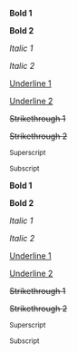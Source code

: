 **Bold 1**

**Bold 2**

*Italic 1*

*Italic 2*

<ins>Underline 1</ins>

<ins>Underline 2</ins>

~~Strikethrough 1~~

~~Strikethrough 2~~

<sup>Superscript</sup>

<sub>Subscript</sub>

<p>
  <b>Bold 1</b>
</p>

<p>
  <b>Bold 2</b>
</p>

<p>
  <i>Italic 1</i>
</p>

<p>
  <i>Italic 2</i>
</p>

<p>
  <ins>Underline 1</ins>
</p>

<p>
  <ins>Underline 2</ins>
</p>

<p>
  <s>Strikethrough 1</s>
</p>

<p>
  <s>Strikethrough 2</s>
</p>

<p>
  <sup>Superscript</sup>
</p>

<p>
  <sub>Subscript</sub>
</p>